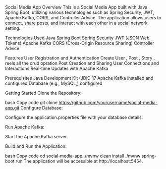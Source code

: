 Social Media App
Overview
This is a Social Media App built with Java Spring Boot, utilizing various technologies such as Spring Security, JWT, Apache Kafka, CORS, and Controller Advice. The application allows users to connect, share posts, and interact with each other in a social network setting.

Technologies Used
Java Spring Boot
Spring Security
JWT (JSON Web Tokens)
Apache Kafka
CORS (Cross-Origin Resource Sharing)
Controller Advice


Features
User Registration and Authentication
Create User , Post , Story , reels all the crud opration 
Post Creation and Sharing
User Connections and Interactions
Real-time Updates with Apache Kafka

Prerequisites
Java Development Kit (JDK) 17 
Apache Kafka installed and configured
Database (e.g., MySQL,) configured

Getting Started
Clone the Repository:

bash
Copy code
git clone https://github.com/yourusername/social-media-app.git
Configure Database:

Configure the application.properties file with your database details.

Run Apache Kafka:

Start the Apache Kafka server.

Build and Run the Application:

bash
Copy code
cd social-media-app
./mvnw clean install
./mvnw spring-boot:run
The application will be accessible at http://localhost:5454.
